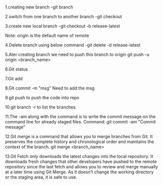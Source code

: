 1.creating new branch
-git branch <branch>

2.switch from one branch to another branch
-git checkout <branch>

3.create new local branch
-git checkout -b release-latest

Note: origin is the default name of remote

4.Delete branch using below command
-git delete -d release-latest

5.Ater creating branch we need to push this branch to origin
git push -u origin <branch_name>

6.Git status

7.Git add <filename>

8.Git commit -m "msg" Need to add the msg

9.git push to push the code into repo

10.git branch -r to list the branches.

11.The -am along with the command is to write the commit message on the command
line for already staged files.
Command:
git commit -am "Commit message"

12.Git merge is a command that allows you to merge branches from Git. It preserves the
complete history and chronological order and maintains the context of the branch.
git merge <branch_name>

13.Git Fetch only downloads the latest changes into the local repository. It downloads
fresh changes that other developers have pushed to the remote repository since the
last fetch and allows you to review and merge manually at a later time using Git
Merge. As it doesn’t change the working directory or the staging area, it is safe to use.